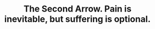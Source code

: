 ---
title: The Second Arrow. Pain is inevitable, but suffering is optional.
tags: perception mindfulness buddhism resilience
---
